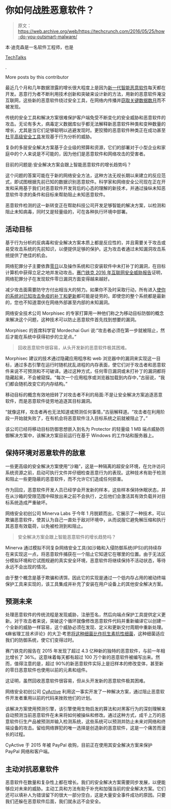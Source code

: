 # 你如何战胜恶意软件？

> 原文：<https://web.archive.org/web/https://techcrunch.com/2016/05/25/how-do-you-outsmart-malware/>

本·迪克森是一名软件工程师，也是

[TechTalks](https://web.archive.org/web/20230320045356/https://bdtechtalks.com/)

.

More posts by this contributor

最近几个月和几年数据泄露的增长很大程度上是因为[新一代智能恶意软件](https://web.archive.org/web/20230320045356/https://bendeetech.wordpress.com/2016/05/03/viruses-are-getting-smarter-is-there-a-cure/)每天都在开发。恶意行为者不断利用技术创新和突破来设计新的方法，用新的恶意软件淹没互联网，这些新的恶意软件绕过安全工具，在网络内传播并[窃取关键数据数月](https://web.archive.org/web/20230320045356/http://www.huffingtonpost.com/2014/10/23/jpmorgan-hackers_n_6029266.html)而不被发现。

传统的安全工具和解决方案很难保护客户端免受不断变化的安全威胁和恶意软件的攻击。无论有多大，病毒定义数据库似乎都无法解释新恶意软件种类和变种数量的增长，尤其是当它们足够聪明以逃避发现时。更狡猾的恶意软件种类正在成功甚至[杜平高级安全工具](https://web.archive.org/web/20230320045356/http://www.cso.com.au/article/578321/malware-getting-smarter-stealthier-once-it-breaches-networks-vectra-analysis-finds/)发现基于行为分析的威胁。

复杂的多层安全解决方案基于企业级的预算和资源，它们的部署对于小型企业和家庭中的个人来说是不可能的，因为他们是恶意软件和网络攻击的受害者。

目前的问题是:安全解决方案会跟上智能恶意软件的增长趋势吗？

这个问题的答案可能在于新的网络安全方法，这种方法无视长期以来建立的反应范式，即试图根据先前已知的数据识别恶意软件。科学家和网络安全公司现在正在开发和采用基于我们对恶意软件开发背后的心态的理解的新技术，并通过操纵未知恶意软件寻求的条件和目标来帮助阻止未知恶意软件。

恶意软件检测的这一新转变正在帮助科技公司开发足够智能的解决方案，以检测和阻止未知病毒，同时又是轻量级的，可在各种执行环境中部署。

## 活动目标

基于行为分析的反病毒和安全解决方案本质上都是反应性的，并且需要关于攻击或易受攻击系统的先前知识，以便提供足够的保护。这为攻击者通过未知漏洞攻击系统提供了绝佳的机会。

网络犯罪分子主要依靠[零日](https://web.archive.org/web/20230320045356/https://www.wired.com/2014/11/what-is-a-zero-day/)以及操作系统和已安装软件中未打补丁的漏洞，在目标计算机中获得立足之地并发动攻击。[赛门铁克 2016 年互联网安全威胁报告](https://web.archive.org/web/20230320045356/https://www.symantec.com/security-center/threat-report)证明，网络犯罪分子在发现软件零日漏洞方面变得越来越好。

减少攻击面需要防守方付出相当大的努力。如果你不及时采取行动，所有进入[使你的系统对已知攻击免疫的补丁和更新](https://web.archive.org/web/20230320045356/https://bendeetech.wordpress.com/2015/12/04/cyber-security-101-simple-measures-everyone-should-adopt/comment-page-1/)都可能是徒劳的。即使您的整个系统都是最新的，您也不知道潜伏在网络外部甚至内部的未知漏洞。

网络安全技术公司 Morphisec 的专家打算用一种他们称之为移动目标防御的概念来解决这个问题，这种技术可以防止恶意软件首先找到想要的漏洞。

Morphisec 的首席科学官 Mordechai Guri 说:“攻击者必须在第一步就被阻止，然后才能在系统中获得初步的立足点。”

> 回收恶意软件很容易，从头开发新的恶意软件极其困难。

Morphisec 建议的技术通过隐藏应用程序和 web 浏览器中的漏洞来实现这一目标，通过多态引擎在运行时随机扰乱进程的内存表面，使它们对于攻击者和恶意软件来说不可预测和不可破译。通过这种方式，任何零日漏洞或未打补丁的漏洞都将隐藏起来，不会被窥探。“每次一个应用程序或浏览器加载到内存中，”古丽说，“我们都会随机改变它的内存结构。”

移动目标的概念有效地扭转了对攻击者不利的局面:不是让安全解决方案追逐恶意软件，而是恶意软件徒劳地追逐其目标漏洞。

“就像这样，攻击者再也无法知道或预测任何事情，”古丽解释道。“攻击者在利用阶段一开始就失败了，在有机会将恶意软件注入目标系统之前就被阻止了。”

该公司已经将移动目标防御思想嵌入到名为 Protector 的轻量级 1 MB 端点威胁防御解决方案中，该解决方案目前运行在基于 Windows 的工作站和服务器上。

## 保持环境对恶意软件的敌意

一些更高级的安全解决方案使用“沙箱”，这是一种隔离的超安全环境，在允许访问系统资源之前，启动可执行文件并仔细检查恶意行为的表现。这种技术有助于检测和阻止一些更隐蔽的恶意软件，而不允许它们造成任何损害。

作为回应，恶意软件开发人员已经学会开发新的样本，这些样本保持休眠状态，并在从沙箱的受限范围中释放出来之前不会执行，之后他们会激活其有效负载并对目标系统造成严重破坏。

网络安全初创公司 Minerva Labs 于今年 1 月脱颖而出，它展示了一种技术，可以欺骗恶意软件，使其认为自己一直处于敌对环境中，从而说服它避免解压缩和执行其恶意有效载荷，以免被检测到和阻止。

> 安全解决方案会跟上智能恶意软件的增长趋势吗？

Minerva 通过模拟不同复杂网络安全工具(如沙箱和入侵防御系统(IPS))的持续存在来实现这一点，将恶意软件捕获在一个阻止它知道它在哪里的位置。由于无法区分模拟环境和它试图规避的真实安全环境，恶意软件将继续保持不活动状态，等待永远不会出现的情况。

由于整个概念是基于欺骗和诱饵，因此它的实现是通过一个低内存占用的被动终端保护工具来实现的，该工具集成并补充了安装在用户设备上的其他安全解决方案。

## 预测未来

处理恶意软件的传统流程是发现威胁，注册签名，然后向端点保护工具提供定义更新。对于攻击者来说，突破这个循环就像修改恶意软件代码并重新编译它以创建一个全新的威胁一样容易，这个威胁必须在发现、定义和更新交付周期中重新处理。《麻省理工技术评论》的大卫·考恩[将这种细菌比作抗生素抗性细菌](https://web.archive.org/web/20230320045356/https://www.technologyreview.com/s/518771/the-coming-wave-of-security-startups/)，这种细菌适应我们的防御系统，使它们变得过时。

赛门铁克的报告在 2015 年发现了超过 4.3 亿种新的独特的恶意软件，与前一年相比增长了 36%。这意味着每天都有超过 100 万个新的恶意软件被编写出来。然而，值得注意的是，超过 90%的新恶意软件实际上是旧样本的修改变体，甚至新的零日恶意软件也使用以前的元素和组件。

这证明，虽然回收恶意软件很容易，但从头开发新的恶意软件极其困难。

网络安全初创公司 [CyActive](https://web.archive.org/web/20230320045356/http://www.cyactive.com/) 利用这一事实开发了一种解决方案，通过阻止恶意软件开发者重用以前的代码来挫败他们的计划。

该解决方案使用预测引擎，该引擎使用生物启发的算法和对黑客行为的深刻理解来自动预测当前恶意软件在未来将如何被操纵和修改。通过这种方式，成千上万的恶意软件衍生产品被预测并输入检测系统，这些系统可以预测并防止未来对网络和终端设备的攻击。留给网络罪犯的唯一选择是创造新的恶意软件，这是一个痛苦而漫长的过程。

CyActive 于 2015 年被 PayPal 收购，目前正在使用其安全解决方案来保护 PayPal 网络和客户端。

## 主动对抗恶意软件

恶意软件在数量和复杂性上都在增长。我们的安全解决方案需要同步发展，以便能够应对未来的威胁。主动工具和方法有助于补充和加强当前的安全解决方案。它们还可以填补人为错误留下的很大一部分空白，这是大量安全事件成功的原因。只要我们还躲在恶意软件后面，我们就永远不会安全。